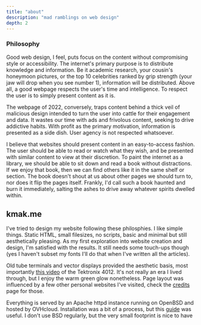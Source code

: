 ```yaml
---
title: "about"
description: "mad ramblings on web design"
depth: 2
---
```


### Philosophy

Good web design, I feel, puts focus on the content without compromising style or accessibility.
The internet's primary purpose is to distribute knowledge and information.
Be it academic research, your cousin's honeymoon pictures, or the top 10 celebrities ranked by grip strength (your jaw will drop when you see number 1), information will be distributed.
Above all, a good webpage respects the user's time and intelligence.
To respect the user is to simply present content as it is.

The webpage of 2022, conversely, traps content behind a thick veil of malicious design intended to turn the user into cattle for their engagement and data.
It wastes our time with ads and frivolous content, seeking to drive addictive habits.
With profit as the primary motivation, information is presented as a side dish.
User agency is not respected whatsoever.

I believe that websites should present content in an easy-to-access fashion.
The user should be able to read or watch what they wish, and be presented with similar content to view at their discretion.
To paint the internet as a library, we should be able to sit down and read a book without distractions.
If we enjoy that book, then we can find others like it in the same shelf or section.
The book doesn't shout at us about other pages we should turn to, nor does it flip the pages itself.
Frankly, I'd call such a book haunted and burn it immediately, salting the ashes to drive away whatever spirits dwelled within.

## kmak.me

I've tried to design my website following these philosphies.
I like simple things.
Static HTML, small filesizes, no scripts, basic and minimal but still aesthetically pleasing.
As my first exploration into website creation and design, I'm satisfied with the results.
It still needs some touch-ups though (yes I haven't subset my fonts I'll do that when I've written all the articles).

Old tube terminals and vector displays provided the aesthetic basis, most importantly [this video](https://youtu.be/YZsiR45tKKw) of the Tektronix 4012.
It's not really an era I lived through, but I enjoy the warm green glow nonetheless.
Page layout was influenced by a few other personal websites I've visited, check the [credits](/misc/credits) page for those.

Everything is served by an Apache httpd instance running on OpenBSD and hosted by OVHcloud.
Installation was a bit of a process, but this [guide](https://kaip.iki.fi/2021/01/02/openbsd.html) was useful.
I don't use BSD regularly, but the very small footprint is nice to have
